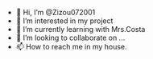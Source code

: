 - 👋 Hi, I’m @Zizou072001
- 👀 I’m interested in my project
- 🌱 I’m currently learning with Mrs.Costa
- 💞️ I’m looking to collaborate on ...
- 📫 How to reach me in my house.

<!---
Zizou072001/Zizou072001 is a ✨ special ✨ repository because its `README.md` (this file) appears on your GitHub profile.
You can click the Preview link to take a look at your changes.
--->

